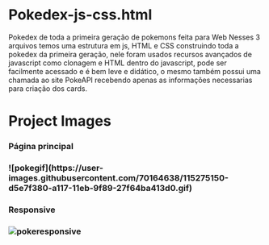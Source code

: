# Pokedex-js-css.html
Pokedex de toda a primeira geração de pokemons feita para Web
Nesses 3 arquivos temos uma estrutura em js, HTML e CSS construindo toda a pokedex da primeira geração, 
nele foram usados recursos avançados de javascript como clonagem e HTML dentro do javascript, pode ser
facilmente acessado e é bem leve e didático, o mesmo também possui uma chamada ao site PokeAPI recebendo 
apenas as informações necessarias para criação dos cards.

# Project Images

<h3> Página principal <h3>
![pokegif](https://user-images.githubusercontent.com/70164638/115275150-d5e7f380-a117-11eb-9f89-27f64ba413d0.gif)
  
  <h3>Responsive <h3>
  
  ![pokeresponsive](https://user-images.githubusercontent.com/70164638/115275350-0f206380-a118-11eb-92db-4e2faa831b8a.gif)
  



